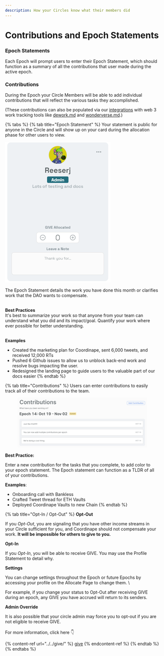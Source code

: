 ```yaml
---
description: How your Circles know what their members did
---
```


# Contributions and Epoch Statements

### Epoch Statements

Each Epoch will prompt users to enter their Epoch Statement, which should function as a summary of all the contributions that user made during the active epoch.&#x20;

### Contributions

During the Epoch your Circle Members will be able to add individual contributions that will reflect the various tasks they accomplished.&#x20;

(These contributions can also be populated via our [integrations](../../../info/integrations/ "mention") with web 3 work tracking tools like [dework.md](../../../info/integrations/dework.md "mention") and [wonderverse.md](../../../info/integrations/wonderverse.md "mention").)

{% tabs %}
{% tab title="Epoch Statement" %}
Your statement is public for anyone in the Circle and will show up on your card during the allocation phase for other users to view.

![](<../../../.gitbook/assets/image (22).png>)

The Epoch Statement details the work you have done this month or clarifies work that the DAO wants to compensate.

\
**Best Practices**\
It's best to summarize your work so that anyone from your team can understand what you did and its impact/goal. Quantify your work where ever possible for better understanding.

\
**Examples**

* Created the marketing plan for Coordinape, sent 6,000 tweets, and received 12,000 RTs
* Pushed 6 Github issues to allow us to unblock back-end work and resolve bugs impacting the user.
* Redesigned the landing page to guide users to the valuable part of our docs easier
{% endtab %}

{% tab title="Contributions" %}
Users can enter contributions to easily track all of their contributions to the team.

<figure><img src="../../../.gitbook/assets/image (1) (6).png" alt=""><figcaption></figcaption></figure>

**Best Practice:**&#x20;

Enter a new contribution for the tasks that you complete, to add color to your epoch statement. The Epoch statement can function as a TLDR of all of your contributions.

**Examples**:

* Onboarding call with Bankless&#x20;
* Crafted Tweet thread for ETH Vaults
* Deployed Coordinape Vaults to new Chain
{% endtab %}

{% tab title="Opt-In / Opt-Out" %}
**Opt-Out**

If you _Opt-Out_, you are signaling that you have other income streams in your Circle sufficient for you, and Coordinape should not compensate your work. **It will be impossible for others to give to you.**

**Opt-In**

If you _Opt-In_, you will be able to receive GIVE. You may use the Profile Statement to detail why.

**Settings**

You can change settings throughout the Epoch or future Epochs by accessing your profile on the Allocate Page to change them. \\

For example, if you change your status to Opt-Out after receiving GIVE during an epoch, any GIVE you have accrued will return to its senders.

**Admin Override**

It is also possible that your circle admin may force you to opt-out if you are not eligible to receive GIVE.\
\
For more information, click here 👇

{% content-ref url="../../give/" %}
[give](../../give/)
{% endcontent-ref %}
{% endtab %}
{% endtabs %}

